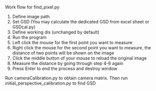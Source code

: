 Work flow for find_pixel.py

1. Define image path
2. Set GSD (You may calculate the dedicated GSD from excel sheet or GSDcal.py)
3. Define working dis (unchanged by default) 
4. Run the program
5. Left click the mouse for the first point you want to measure
6. Right click the mouse for the second point you want to measure, the distance of two points will be shown on the image
7. Click the middle button of your mouse to reload the original image
8. Measure the distance by going through step 4-6 again
9. Press Enter to end the process and destroy window

Run cameraCalibration.py to obtain camera matrix.
Then run initial_perspective_calibration.py to find GSD 
